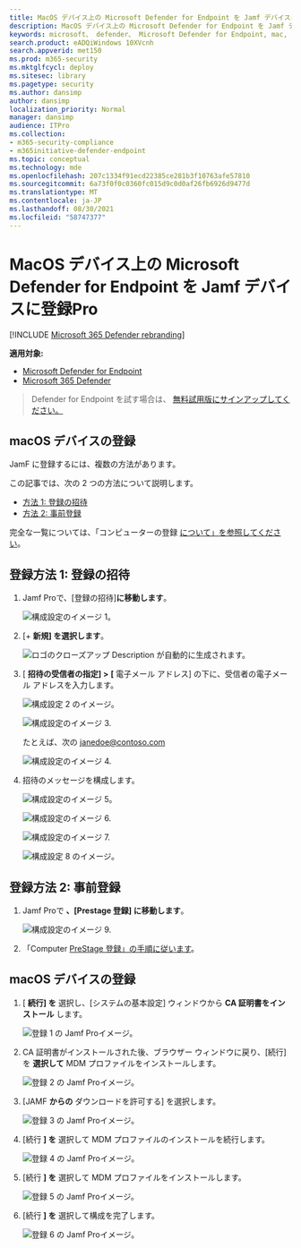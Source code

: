 ```yaml
---
title: MacOS デバイス上の Microsoft Defender for Endpoint を Jamf デバイスに登録Pro
description: MacOS デバイス上の Microsoft Defender for Endpoint を Jamf デバイスに登録Pro
keywords: microsoft、 defender、 Microsoft Defender for Endpoint, mac, installation, deploy, uninstallation, intune, jamfpro, macos, catalina, mojave, high sierra
search.product: eADQiWindows 10XVcnh
search.appverid: met150
ms.prod: m365-security
ms.mktglfcycl: deploy
ms.sitesec: library
ms.pagetype: security
ms.author: dansimp
author: dansimp
localization_priority: Normal
manager: dansimp
audience: ITPro
ms.collection:
- m365-security-compliance
- m365initiative-defender-endpoint
ms.topic: conceptual
ms.technology: mde
ms.openlocfilehash: 207c1334f91ecd22385ce281b3f10763afe57810
ms.sourcegitcommit: 6a73f0f0c0360fc015d9c0d0af26fb6926d9477d
ms.translationtype: MT
ms.contentlocale: ja-JP
ms.lasthandoff: 08/30/2021
ms.locfileid: "58747377"
---
```

# <a name="enroll-microsoft-defender-for-endpoint-on-macos-devices-into-jamf-pro"></a>MacOS デバイス上の Microsoft Defender for Endpoint を Jamf デバイスに登録Pro

[!INCLUDE [Microsoft 365 Defender rebranding](../../includes/microsoft-defender.md)]


**適用対象:**
- [Microsoft Defender for Endpoint](https://go.microsoft.com/fwlink/p/?linkid=2154037)
- [Microsoft 365 Defender](https://go.microsoft.com/fwlink/?linkid=2118804)

> Defender for Endpoint を試す場合は、 [無料試用版にサインアップしてください。](https://signup.microsoft.com/create-account/signup?products=7f379fee-c4f9-4278-b0a1-e4c8c2fcdf7e&ru=https://aka.ms/MDEp2OpenTrial?ocid=docs-wdatp-investigateip-abovefoldlink)

## <a name="enroll-macos-devices"></a>macOS デバイスの登録

JamF に登録するには、複数の方法があります。

この記事では、次の 2 つの方法について説明します。

- [方法 1: 登録の招待](#enrollment-method-1-enrollment-invitations)
- [方法 2: 事前登録](#enrollment-method-2-prestage-enrollments)

完全な一覧については、「コンピューターの登録 [について」を参照してください](https://docs.jamf.com/9.9/casper-suite/administrator-guide/About_Computer_Enrollment.html)。

## <a name="enrollment-method-1-enrollment-invitations"></a>登録方法 1: 登録の招待

1. Jamf Proで、[登録の招待]**に移動します**。

    ![構成設定のイメージ 1。](images/a347307458d6a9bbfa88df7dbe15398f.png)

2. [+ **新規] を選択します**。

    ![ロゴのクローズアップ Description が自動的に生成されます。](images/b6c7ad56d50f497c38fc14c1e315456c.png)

3. [ **招待の受信者の指定] >** **[** 電子メール アドレス] の下に、受信者の電子メール アドレスを入力します。

    ![構成設定 2 のイメージ。](images/718b9d609f9f77c8b13ba88c4c0abe5d.png)

    ![構成設定のイメージ 3.](images/ae3597247b6bc7c5347cf56ab1e820c0.png)

    たとえば、次の janedoe@contoso.com

    ![構成設定のイメージ 4.](images/4922c0fcdde4c7f73242b13bf5e35c19.png)

4. 招待のメッセージを構成します。

    ![構成設定のイメージ 5。](images/ce580aec080512d44a37ff8e82e5c2ac.png)

    ![構成設定のイメージ 6.](images/5856b765a6ce677caacb130ca36b1a62.png)

    ![構成設定のイメージ 7.](images/3ced5383a6be788486d89d407d042f28.png)

    ![構成設定 8 のイメージ。](images/54be9c6ed5b24cebe628dc3cd9ca4089.png)

## <a name="enrollment-method-2-prestage-enrollments"></a>登録方法 2: 事前登録

1. Jamf Proで **、[Prestage 登録] に移動します**。

    ![構成設定のイメージ 9.](images/6fd0cb2bbb0e60a623829c91fd0826ab.png)

2. 「Computer [PreStage 登録」の手順に従います](https://docs.jamf.com/9.9/casper-suite/administrator-guide/Computer_PreStage_Enrollments.html)。

## <a name="enroll-macos-device"></a>macOS デバイスの登録

1. [ **続行] を** 選択し、[システムの基本設定] ウィンドウから **CA 証明書をインストール** します。

    ![登録 1 の Jamf Proイメージ。](images/jamfpro-ca-certificate.png)

2. CA 証明書がインストールされた後、ブラウザー ウィンドウに戻り、[続行] を **選択して** MDM プロファイルをインストールします。

    ![登録 2 の Jamf Proイメージ。](images/jamfpro-install-mdm-profile.png)

3. [JAMF **からの** ダウンロードを許可する] を選択します。

    ![登録 3 の Jamf Proイメージ。](images/jamfpro-download.png)

4. [続行 **] を** 選択して MDM プロファイルのインストールを続行します。

    ![登録 4 の Jamf Proイメージ。](images/jamfpro-install-mdm.png)

5. [続行 **] を** 選択して MDM プロファイルをインストールします。

    ![登録 5 の Jamf Proイメージ。](images/jamfpro-mdm-unverified.png)

6. [続行 **] を**  選択して構成を完了します。

    ![登録 6 の Jamf Proイメージ。](images/jamfpro-mdm-profile.png)
